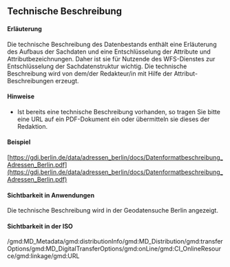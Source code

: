 ## Technische Beschreibung

#### Erläuterung
Die technische Beschreibung des Datenbestands enthält eine Erläuterung des Aufbaus der Sachdaten und eine Entschlüsselung der Attribute und Attributbezeichnungen. Daher ist sie für Nutzende des WFS-Dienstes zur Entschlüsselung der Sachdatenstruktur wichtig. Die technische Beschreibung wird von dem/der Redakteur/in mit Hilfe der Attribut-Beschreibungen erzeugt.

#### Hinweise
* Ist bereits eine technische Beschreibung vorhanden, so tragen Sie bitte eine URL auf ein PDF-Dokument ein oder übermitteln sie dieses der Redaktion.

#### Beispiel
[https://gdi.berlin.de/data/adressen_berlin/docs/Datenformatbeschreibung_Adressen_Berlin.pdf](https://gdi.berlin.de/data/adressen_berlin/docs/Datenformatbeschreibung_Adressen_Berlin.pdf)

#### Sichtbarkeit in Anwendungen
Die technische Beschreibung wird in der Geodatensuche Berlin angezeigt.

#### Sichtbarkeit in der ISO
/gmd:MD_Metadata/gmd:distributionInfo/gmd:MD_Distribution/gmd:transferOptions/gmd:MD_DigitalTransferOptions/gmd:onLine/gmd:CI_OnlineResource/gmd:linkage/gmd:URL
